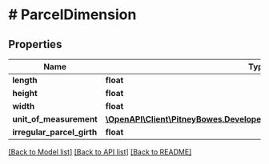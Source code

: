 # # ParcelDimension

## Properties

Name | Type | Description | Notes
------------ | ------------- | ------------- | -------------
**length** | **float** |  | [optional] 
**height** | **float** |  | [optional] 
**width** | **float** |  | [optional] 
**unit_of_measurement** | [**\OpenAPI\Client\PitneyBowes.Developer.ShippingApi.Model\UnitOfDimension**](UnitOfDimension.md) |  | [optional] 
**irregular_parcel_girth** | **float** |  | [optional] 

[[Back to Model list]](../../README.md#documentation-for-models) [[Back to API list]](../../README.md#documentation-for-api-endpoints) [[Back to README]](../../README.md)


